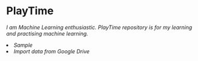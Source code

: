 # PlayTime

<i>I am Machine Learning enthusiastic. PlayTime repository is for my learning and practising machine learning.<i>
  
 <li>Sample
 <li>Import data from Google Drive
